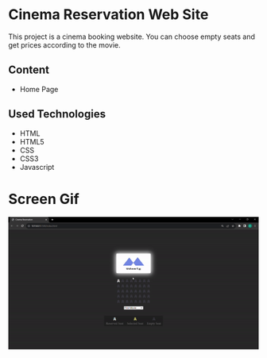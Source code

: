 <h1>Cinema Reservation Web Site</h1>

<p>This project is a cinema booking website. You can choose empty seats and get prices according to the movie.</p>

<h2>Content</h2>

<ul>

<li>Home Page</li>

</ul>

<h2>Used Technologies</h2>

<ul>

<li>HTML</li>

<li>HTML5</li>

<li>CSS</li>

<li>CSS3</li>

<li>Javascript</li>

</ul>

<h1>Screen Gif</h1>

<img src="./images/cinema.gif"/>